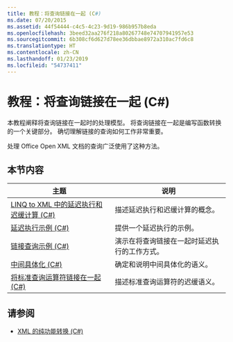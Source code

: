 ```yaml
---
title: 教程：将查询链接在一起 (C#)
ms.date: 07/20/2015
ms.assetid: 44f54444-c4c5-4c23-9d19-986b957b8eda
ms.openlocfilehash: 3beed32aa276f218a80267748e74707941957e53
ms.sourcegitcommit: 6b308cf6d627d78ee36dbbae8972a310ac7fd6c8
ms.translationtype: HT
ms.contentlocale: zh-CN
ms.lasthandoff: 01/23/2019
ms.locfileid: "54737411"
---
```

# <a name="tutorial-chaining-queries-together-c"></a>教程：将查询链接在一起 (C#)
本教程阐释将查询链接在一起时的处理模型。 将查询链接在一起是编写函数转换的一个关键部分。 确切理解链接的查询如何工作非常重要。  
  
 处理 Office Open XML 文档的查询广泛使用了这种方法。  
  
## <a name="in-this-section"></a>本节内容  
  
|主题|说明|  
|-----------|-----------------|  
|[LINQ to XML 中的延迟执行和迟缓计算 (C#)](../../../../csharp/programming-guide/concepts/linq/deferred-execution-and-lazy-evaluation-in-linq-to-xml.md)|描述延迟执行和迟缓计算的概念。|  
|[延迟执行示例 (C#)](../../../../csharp/programming-guide/concepts/linq/deferred-execution-example.md)|提供一个延迟执行的示例。|  
|[链接查询示例 (C#)](../../../../csharp/programming-guide/concepts/linq/chaining-queries-example.md)|演示在将查询链接在一起时延迟执行的工作方式。|  
|[中间具体化 (C#)](../../../../csharp/programming-guide/concepts/linq/intermediate-materialization.md)|确定和说明中间具体化的语义。|  
|[将标准查询运算符链接在一起 (C#)](../../../../csharp/programming-guide/concepts/linq/chaining-standard-query-operators-together.md)|描述标准查询运算符的迟缓语义。|  
  
## <a name="see-also"></a>请参阅

- [XML 的纯功能转换 (C#)](../../../../csharp/programming-guide/concepts/linq/pure-functional-transformations-of-xml.md)
